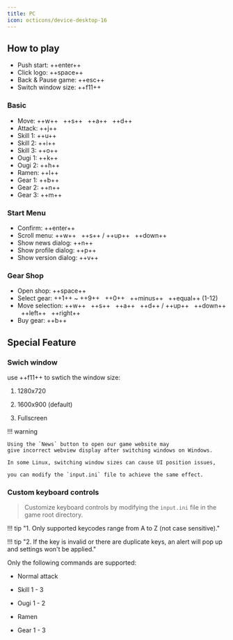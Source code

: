```yaml
---
title: PC
icon: octicons/device-desktop-16
---
```


## How to play

- Push start: ++enter++
- Click logo: ++space++
- Back & Pause game: ++esc++
- Switch window size: ++f11++

### Basic

- Move: ++w++ &nbsp; ++s++ &nbsp; ++a++ &nbsp; ++d++
- Attack: ++j++
- Skill 1: ++u++
- Skill 2: ++i++
- Skill 3: ++o++
- Ougi 1: ++k++
- Ougi 2: ++h++
- Ramen: ++l++
- Gear 1: ++b++
- Gear 2: ++n++
- Gear 3: ++m++

### Start Menu

- Confirm: ++enter++
- Scroll menu: ++w++ &nbsp; ++s++ / ++up++ &nbsp; ++down++
- Show news dialog: ++n++
- Show profile dialog: ++p++
- Show version dialog: ++v++

### Gear Shop

- Open shop: ++space++
- Select gear: ++1++ ~ ++9++ &nbsp; ++0++ &nbsp; ++minus++ &nbsp; ++equal++ (1-12)
- Move selection: ++w++ &nbsp; ++s++ &nbsp; ++a++ &nbsp; ++d++ / ++up++ &nbsp; ++down++ &nbsp; ++left++ &nbsp; ++right++
- Buy gear: ++b++

## Special Feature

### Swich window

use ++f11++ to swtich the window size:

1. 1280x720

2. 1600x900 (default)

3. Fullscreen

!!! warning

    Using the `News` button to open our game website may
    give incorrect webview display after switching windows on Windows.

    In some Linux, switching window sizes can cause UI position issues,

    you can modify the `input.ini` file to achieve the same effect.

### Custom keyboard controls

> Customize keyboard controls by modifying the
> `input.ini` file in the game root directory.

!!! tip "1. Only supported keycodes range from A to Z (not case sensitive)."

!!! tip "2. If the key is invalid or there are duplicate keys, an alert will pop up and settings won't be applied."

Only the following commands are supported:

- Normal attack

- Skill 1 - 3

- Ougi 1 - 2

- Ramen

- Gear 1 - 3
